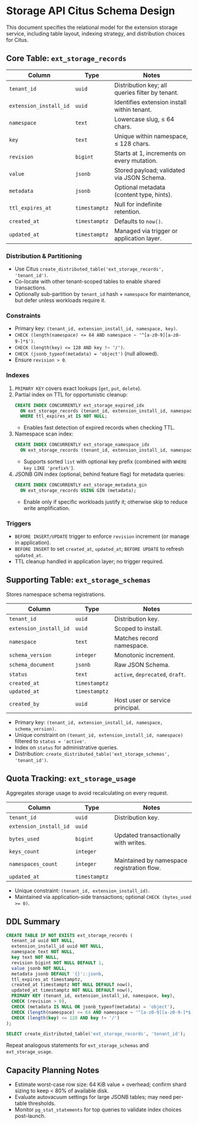 # Storage API Citus Schema Design

This document specifies the relational model for the extension storage service, including table layout, indexing strategy, and distribution choices for Citus.

## Core Table: `ext_storage_records`

| Column | Type | Notes |
|--------|------|-------|
| `tenant_id` | `uuid` | Distribution key; all queries filter by tenant. |
| `extension_install_id` | `uuid` | Identifies extension install within tenant. |
| `namespace` | `text` | Lowercase slug, ≤ 64 chars. |
| `key` | `text` | Unique within namespace, ≤ 128 chars. |
| `revision` | `bigint` | Starts at 1, increments on every mutation. |
| `value` | `jsonb` | Stored payload; validated via JSON Schema. |
| `metadata` | `jsonb` | Optional metadata (content type, hints). |
| `ttl_expires_at` | `timestamptz` | Null for indefinite retention. |
| `created_at` | `timestamptz` | Defaults to `now()`. |
| `updated_at` | `timestamptz` | Managed via trigger or application layer. |

### Distribution & Partitioning

- Use Citus `create_distributed_table('ext_storage_records', 'tenant_id')`.
- Co-locate with other tenant-scoped tables to enable shared transactions.
- Optionally sub-partition by `tenant_id` hash + `namespace` for maintenance, but defer unless workloads require it.

### Constraints

- Primary key: `(tenant_id, extension_install_id, namespace, key)`.
- `CHECK (length(namespace) <= 64 AND namespace ~ '^[a-z0-9][a-z0-9-]*$')`.
- `CHECK (length(key) <= 128 AND key !~ '/')`.
- `CHECK (jsonb_typeof(metadata) = 'object')` (null allowed).
- Ensure `revision > 0`.

### Indexes

1. `PRIMARY KEY` covers exact lookups (`get`, `put`, `delete`).
2. Partial index on TTL for opportunistic cleanup:
   ```sql
   CREATE INDEX CONCURRENTLY ext_storage_expired_idx
     ON ext_storage_records (tenant_id, extension_install_id, namespace, key)
     WHERE ttl_expires_at IS NOT NULL;
   ```
   - Enables fast detection of expired records when checking TTL.
3. Namespace scan index:
   ```sql
   CREATE INDEX CONCURRENTLY ext_storage_namespace_idx
     ON ext_storage_records (tenant_id, extension_install_id, namespace, key);
   ```
   - Supports sorted `list` with optional key prefix (combined with `WHERE key LIKE 'prefix%'`).
4. JSONB GIN index (optional, behind feature flag) for metadata queries:
   ```sql
   CREATE INDEX CONCURRENTLY ext_storage_metadata_gin
     ON ext_storage_records USING GIN (metadata);
   ```
   - Enable only if specific workloads justify it; otherwise skip to reduce write amplification.

### Triggers

- `BEFORE INSERT/UPDATE` trigger to enforce `revision` increment (or manage in application).
- `BEFORE INSERT` to set `created_at`, `updated_at`; `BEFORE UPDATE` to refresh `updated_at`.
- TTL cleanup handled in application layer; no trigger required.

## Supporting Table: `ext_storage_schemas`

Stores namespace schema registrations.

| Column | Type | Notes |
|--------|------|-------|
| `tenant_id` | `uuid` | Distribution key. |
| `extension_install_id` | `uuid` | Scoped to install. |
| `namespace` | `text` | Matches record namespace. |
| `schema_version` | `integer` | Monotonic increment. |
| `schema_document` | `jsonb` | Raw JSON Schema. |
| `status` | `text` | `active`, `deprecated`, `draft`. |
| `created_at` | `timestamptz` | |
| `updated_at` | `timestamptz` | |
| `created_by` | `uuid` | Host user or service principal. |

- Primary key: `(tenant_id, extension_install_id, namespace, schema_version)`.
- Unique constraint on `(tenant_id, extension_install_id, namespace)` filtered to `status = 'active'`.
- Index on `status` for administrative queries.
- Distribution: `create_distributed_table('ext_storage_schemas', 'tenant_id')`.

## Quota Tracking: `ext_storage_usage`

Aggregates storage usage to avoid recalculating on every request.

| Column | Type | Notes |
|--------|------|-------|
| `tenant_id` | `uuid` | Distribution key. |
| `extension_install_id` | `uuid` | |
| `bytes_used` | `bigint` | Updated transactionally with writes. |
| `keys_count` | `integer` | |
| `namespaces_count` | `integer` | Maintained by namespace registration flow. |
| `updated_at` | `timestamptz` | |

- Unique constraint: `(tenant_id, extension_install_id)`.
- Maintained via application-side transactions; optional `CHECK (bytes_used >= 0)`.

## DDL Summary

```sql
CREATE TABLE IF NOT EXISTS ext_storage_records (
  tenant_id uuid NOT NULL,
  extension_install_id uuid NOT NULL,
  namespace text NOT NULL,
  key text NOT NULL,
  revision bigint NOT NULL DEFAULT 1,
  value jsonb NOT NULL,
  metadata jsonb DEFAULT '{}'::jsonb,
  ttl_expires_at timestamptz,
  created_at timestamptz NOT NULL DEFAULT now(),
  updated_at timestamptz NOT NULL DEFAULT now(),
  PRIMARY KEY (tenant_id, extension_install_id, namespace, key),
  CHECK (revision > 0),
  CHECK (metadata IS NULL OR jsonb_typeof(metadata) = 'object'),
  CHECK (length(namespace) <= 64 AND namespace ~ '^[a-z0-9][a-z0-9-]*$'),
  CHECK (length(key) <= 128 AND key !~ '/')
);

SELECT create_distributed_table('ext_storage_records', 'tenant_id');
```

Repeat analogous statements for `ext_storage_schemas` and `ext_storage_usage`.

## Capacity Planning Notes

- Estimate worst-case row size: 64 KiB value + overhead; confirm shard sizing to keep < 80% of available disk.
- Evaluate autovacuum settings for large JSONB tables; may need per-table thresholds.
- Monitor `pg_stat_statements` for top queries to validate index choices post-launch.

